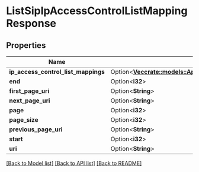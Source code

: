 # ListSipIpAccessControlListMappingResponse

## Properties

Name | Type | Description | Notes
------------ | ------------- | ------------- | -------------
**ip_access_control_list_mappings** | Option<[**Vec<crate::models::ApiV2010AccountSipSipDomainSipIpAccessControlListMapping>**](api.v2010.account.sip.sip_domain.sip_ip_access_control_list_mapping.md)> |  | [optional]
**end** | Option<**i32**> |  | [optional]
**first_page_uri** | Option<**String**> |  | [optional]
**next_page_uri** | Option<**String**> |  | [optional]
**page** | Option<**i32**> |  | [optional]
**page_size** | Option<**i32**> |  | [optional]
**previous_page_uri** | Option<**String**> |  | [optional]
**start** | Option<**i32**> |  | [optional]
**uri** | Option<**String**> |  | [optional]

[[Back to Model list]](../README.md#documentation-for-models) [[Back to API list]](../README.md#documentation-for-api-endpoints) [[Back to README]](../README.md)


